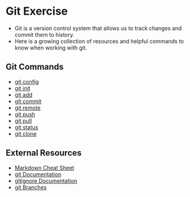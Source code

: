 # Git Exercise
- Git is a version control system that allows us to track changes and commit them to history.
- Here is a growing collection of resources and helpful commands to know when working with git.
## Git Commands
- [git config](./Commands/Config.md)
- [git init](./Commands/Init.md)
- [git add](./Commands/Add.md)
- [git commit](./Commands/Commit.md)
- [git remote](./Commands/Remote.md)
- [git push](./Commands/push.md)
- [git pull](./Commands/pull.md)
- [git status](./commands/status.md)
- [git clone](./Commands/clone.md)
## External Resources
- [Markdown Cheat Sheet](https:/www.markdownguide.org/cheat-sheet/)
- [git Documentation](https://git-scm.com/docs)
- [gitignore Documentation](https://git-scm.com/docs/gitignore)
- [git Branches](https://git-scm.com/book/en/v2/Git-Branching-Branches-in-a-Nutshell)